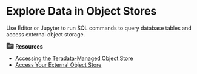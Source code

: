 # Explore Data in Object Stores

Use Editor or Jupyter to run SQL commands to query database tables and access external object storage.

<!-- * Start the Editor guided tour. -->
<!--* Check out the Jupyter Getting Started Notebook tutorial. -->

![../Images/fluto-icn-resources.png](../Images/fluto-icn-resources.png) **Resources**
 
* [Accessing the Teradata-Managed Object Store](https://docs.teradata.com/r/dLArVI09J62c8byzVbHMtw/jL9fm7cdFONqKe84pZoYZw)
* [Access Your External Object Store](https://docs.teradata.com/r/dLArVI09J62c8byzVbHMtw/zQ9k2on1UJ~i7uDS~VVTQg)